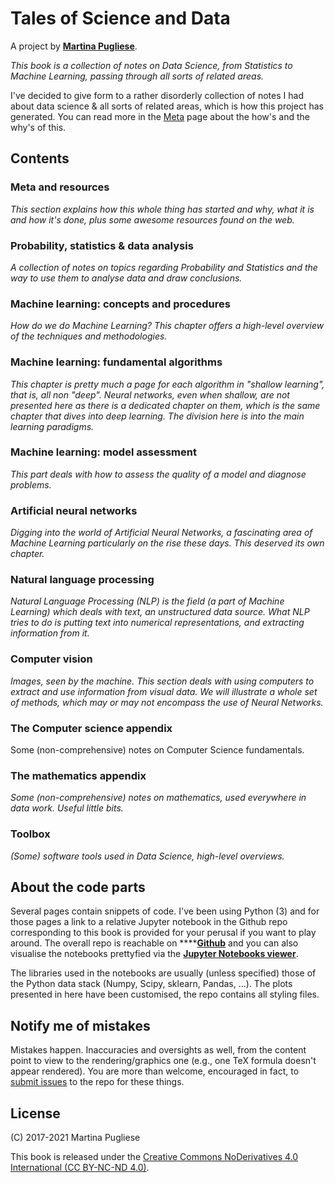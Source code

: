 # Tales of Science and Data

A project by [**Martina Pugliese**](https://martinapugliese.github.io/).

_This book is a collection of notes on Data Science, from Statistics to Machine Learning, passing through all sorts of related areas._

I've decided to give form to a rather disorderly collection of notes I had about data science & all sorts of related areas, which is how this project has generated. You can read more in the [Meta](meta-and-resources/the-meta-on-all-this.md) page about the how's and the why's of this.

## Contents

### Meta and resources

_This section explains how this whole thing has started and why, what it is and how it's done, plus some awesome resources found on the web._

### Probability, statistics & data analysis

_A collection of notes on topics regarding Probability and Statistics and the way to use them to analyse data and draw conclusions._

### Machine learning: concepts and procedures

_How do we do Machine Learning? This chapter offers a high-level overview of the techniques and methodologies._

### Machine learning: fundamental algorithms

_This chapter is pretty much a page for each algorithm in "shallow learning", that is, all non "deep". Neural networks, even when shallow, are not presented here as there is a dedicated chapter on them, which is the same chapter that dives into deep learning. The division here is into the main learning paradigms._

### Machine learning: model assessment

_This part deals with how to assess the quality of a model and diagnose problems._

### Artificial neural networks

_Digging into the world of Artificial Neural Networks, a fascinating area of Machine Learning particularly on the rise these days. This deserved its own chapter._

### Natural language processing

_Natural Language Processing \(NLP\) is the field \(a part of Machine Learning\) which deals with text, an unstructured data source. What NLP tries to do is putting text into numerical representations, and extracting information from it._

### Computer vision

_Images, seen by the machine. This section deals with using computers to extract and use information from visual data. We will illustrate a whole set of methods, which may or may not encompass the use of Neural Networks._

### The Computer science appendix

Some \(non-comprehensive\) notes on Computer Science fundamentals.

### The mathematics appendix

_Some \(non-comprehensive\) notes on mathematics, used everywhere in data work. Useful little bits._

### Toolbox

_\(Some\) software tools used in Data Science, high-level overviews._ 

## About the code parts

Several pages contain snippets of code. I've been using Python \(3\) and for those pages a link to a relative Jupyter notebook in the Github repo corresponding to this book is provided for your perusal if you want to play around. The overall repo is reachable on ****[**Github**](https://github.com/martinapugliese/tales-science-data/tree/master) and you can also visualise the notebooks prettyfied via the [**Jupyter Notebooks viewer**](https://nbviewer.jupyter.org/github/martinapugliese/tales-science-data/tree/master/).

The libraries used in the notebooks are usually \(unless specified\) those of the Python data stack \(Numpy, Scipy, sklearn, Pandas, ...\). The plots presented in here have been customised, the repo contains all styling files.

## Notify me of mistakes

Mistakes happen. Inaccuracies and oversights as well, from the content point to view to the rendering/graphics one \(e.g., one TeX formula doesn't appear rendered\). You are more than welcome, encouraged in fact, to [submit issues](https://github.com/martinapugliese/tales-science-data/issues) to the repo for these things.

## License

\(C\) 2017-2021 Martina Pugliese

This book is released under the [Creative Commons NoDerivatives 4.0 International \(CC BY-NC-ND 4.0\)](https://creativecommons.org/licenses/by-nc-nd/4.0/).

